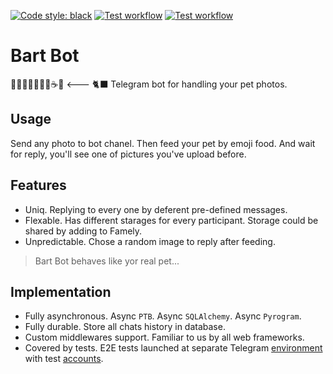 [![Code style: black](https://img.shields.io/badge/code%20style-black-000000.svg)](https://github.com/psf/black)
[![Test workflow](https://github.com/MishaVyb/bart-bot/actions/workflows/tests.yml/badge.svg)](https://github.com/MishaVyb/bart-bot/actions/workflows/tests.yml)
[![Test workflow](https://github.com/MishaVyb/bart-bot/actions/workflows/deploy.yml/badge.svg)](https://github.com/MishaVyb/bart-bot/actions/workflows/deploy.yml)

# Bart Bot
🥛🍥🥟🍚🥓🍙🥖☕️🍣 <--- 🐈‍⬛
Telegram bot for handling your pet photos.

## Usage
Send any photo to bot chanel. Then feed your pet by emoji food. And wait for reply, you'll see one of pictures you've upload before.

## Features
- Uniq. Replying to every one by deferent pre-defined messages.
- Flexable. Has different starages for every participant. Storage could be shared by adding to Famely.
- Unpredictable. Chose a random image to reply after feeding.

> Bart Bot behaves like yor real pet...

## Implementation
- Fully asynchronous. Async `PTB`. Async `SQLAlchemy`. Async `Pyrogram`.
- Fully durable. Store all chats history in database.
- Custom middlewares support. Familiar to us by all web frameworks.
- Covered by tests. E2E tests launched at separate Telegram [environment](https://core.telegram.org/bots/features#testing-your-bot) with test [accounts](https://core.telegram.org/api/auth#test-accounts).

